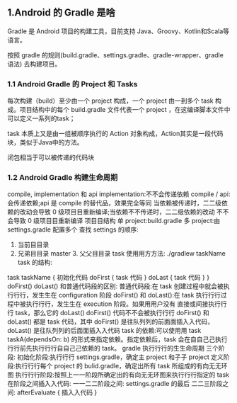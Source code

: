 ## 1.Android 的 Gradle 是啥

Gradle 是 Android 项目的构建工具，目前支持 Java、Groovy、Kotlin和Scala等语言。

按照 gradle 的规则(build.gradle、settings.gradle、gradle-wrapper、gradle 语法) 去构建项目。

### 1.1 Android Gradle 的 Project 和 Tasks

每次构建（build）至少由一个 project 构成，一个 project 由一到多个 task 构成。项目结构中的每个 build.gradle 文件代表一个 project ，在这编译脚本文件中可以定义一系列的task；

task 本质上又是由一组被顺序执行的 Action 对象构成，Action其实是一段代码块，类似于Java中的方法。

闭包相当于可以被传递的代码块

### 1.2 Android Gradle 构建生命周期
 
compile, implementation 和 api
implementation:不不会传递依赖
compile / api:会传递依赖;api 是 compile 的替代品，效果完全等同 当依赖被传递时，⼆二级依赖的改动会导致 0 级项⽬目重新编译;当依赖不不传递时，⼆二级依赖的改动 不不会导致 0 级项⽬目重新编译
项⽬目结构
单 project:build.gradle
多 project:由 settings.gradle 配置多个 查找 settings 的顺序:
1. 当前⽬目录
2. 兄弟⽬目录 master 3. ⽗父⽬目录
task
使⽤用⽅方法: ./gradlew taskName task 的结构:
   
 
task taskName { 初始化代码
doFirst { task 代码
}
doLast {
task 代码 }
}
doFirst() doLast() 和普通代码段的区别:
普通代码段:在 task 创建过程中就会被执⾏行行，发⽣生在 configuration 阶段
doFirst() 和 doLast():在 task 执⾏行行过程中被执⾏行行，发⽣生在 execution 阶段。如果⽤用户没有 直接或间接执⾏行行 task，那么它的 doLast() doFirst() 代码不不会被执⾏行行
doFirst() 和 doLast() 都是 task 代码，其中 doFirst() 是往队列列的前⾯面插⼊入代码，doLast() 是往队列列的后⾯面插⼊入代码
task 的依赖:可以使⽤用 task taskA(dependsOn: b) 的形式来指定依赖。指定依赖后，task 会在⾃自⼰己执⾏行行前先执⾏行行⾃自⼰己依赖的 task。
gradle 执⾏行行的⽣生命周期 三个阶段:
初始化阶段:执⾏行行 settings.gradle，确定主 project 和⼦子 project 定义阶段:执⾏行行每个 project 的 bulid.gradle，确定出所有 task 所组成的有向⽆无环图 执⾏行行阶段:按照上⼀一阶段所确定出的有向⽆无环图来执⾏行行指定的 task
在阶段之间插⼊入代码:
  ⼀一⼆二阶段之间:
settings.gradle 的最后 ⼆二三阶段之间:
   afterEvaluate { 插⼊入代码
}

